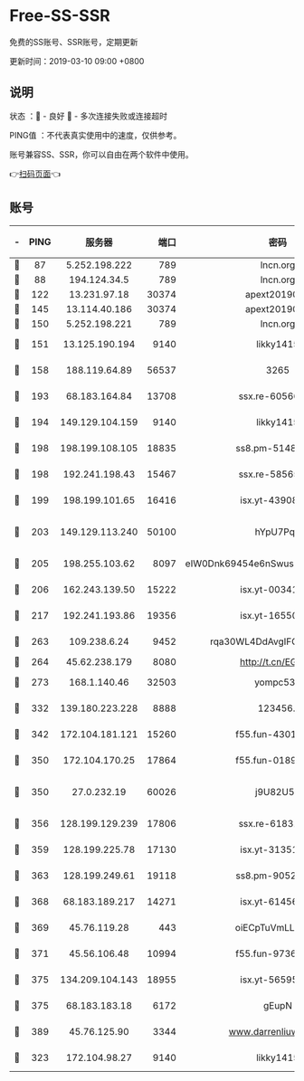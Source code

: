 # Free-SS-SSR

免费的SS账号、SSR账号，定期更新

更新时间：2019-03-10 09:00 +0800

## 说明

状态     ：🙂 - 良好 🙁 - 多次连接失败或连接超时

PING值   ：不代表真实使用中的速度，仅供参考。

账号兼容SS、SSR，你可以自由在两个软件中使用。

👉[扫码页面](https://liesauer.github.io/Free-SS-SSR/)👈

## 账号

|-|PING|服务器|端口|密码|加密方式|区域|
|:----:|:----:|:-----:|-----:|:----:|:----:|:----:|
|🙂|87|5.252.198.222|789|lncn.org|rc4|JP|
|🙂|88|194.124.34.5|789|lncn.org|rc4|JP|
|🙂|122|13.231.97.18|30374|apext2019006|chacha20|JP|
|🙂|145|13.114.40.186|30374|apext2019006|chacha20|JP|
|🙂|150|5.252.198.221|789|lncn.org|rc4|JP|
|🙂|151|13.125.190.194|9140|likky1415|aes-256-cfb|KR|
|🙂|158|188.119.64.89|56537|3265|aes-256-cfb|RU|
|🙂|193|68.183.164.84|13708|ssx.re-60566170|aes-256-cfb|US|
|🙂|194|149.129.104.159|9140|likky1415|aes-256-cfb|HK|
|🙂|198|198.199.108.105|18835|ss8.pm-51487912|aes-256-cfb|US|
|🙂|198|192.241.198.43|15467|ssx.re-58565948|aes-256-cfb|US|
|🙂|199|198.199.101.65|16416|isx.yt-43908070|aes-256-cfb|US|
|🙂|203|149.129.113.240|50100|hYpU7PqP|chacha20-ietf-poly1305|CN|
|🙂|205|198.255.103.62|8097|eIW0Dnk69454e6nSwuspv9DmS201tQ0D|aes-256-cfb|US|
|🙂|206|162.243.139.50|15222|isx.yt-00341910|aes-256-cfb|US|
|🙂|217|192.241.193.86|19356|isx.yt-16550263|aes-256-cfb|US|
|🙂|263|109.238.6.24|9452|rqa30WL4DdAvgIFG6Fs3znzTa|aes-256-cfb|FR|
|🙂|264|45.62.238.179|8080|http://t.cn/EGJIyrl|rc4-md5|CA|
|🙂|273|168.1.140.46|32503|yompc535|aes-256-cfb|AU|
|🙂|332|139.180.223.228|8888|123456..|aes-256-cfb|JP|
|🙂|342|172.104.181.121|15260|f55.fun-43019575|aes-256-cfb|SG|
|🙂|350|172.104.170.25|17864|f55.fun-01896161|aes-256-cfb|SG|
|🙂|350|27.0.232.19|60026|j9U82U53|xchacha20-ietf-poly1305|HK|
|🙂|356|128.199.129.239|17806|ssx.re-61831672|aes-256-cfb|SG|
|🙂|359|128.199.225.78|17130|isx.yt-31351777|aes-256-cfb|SG|
|🙂|363|128.199.249.61|19118|ss8.pm-90526305|aes-256-cfb|SG|
|🙂|368|68.183.189.217|14271|isx.yt-61456295|aes-256-cfb|SG|
|🙂|369|45.76.119.28|443|oiECpTuVmLLxk4Ts|aes-256-cfb|AU|
|🙂|371|45.56.106.48|10994|f55.fun-97361996|aes-256-cfb|US|
|🙂|375|134.209.104.143|18955|isx.yt-56595383|aes-256-cfb|SG|
|🙂|375|68.183.183.18|6172|gEupN|aes-256-cfb|SG|
|🙂|389|45.76.125.90|3344|www.darrenliuwei.com|aes-256-cfb|AU|
|🙂|323|172.104.98.27|9140|likky1415|aes-256-cfb|JP|

